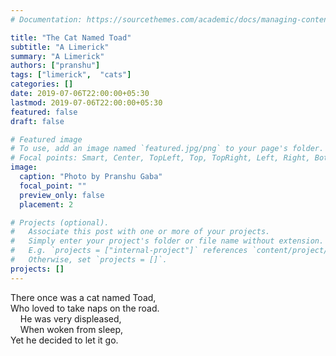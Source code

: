 ```yaml
---
# Documentation: https://sourcethemes.com/academic/docs/managing-content/

title: "The Cat Named Toad"
subtitle: "A Limerick"
summary: "A Limerick"
authors: ["pranshu"]
tags: ["limerick",  "cats"]
categories: []
date: 2019-07-06T22:00:00+05:30
lastmod: 2019-07-06T22:00:00+05:30
featured: false
draft: false

# Featured image
# To use, add an image named `featured.jpg/png` to your page's folder.
# Focal points: Smart, Center, TopLeft, Top, TopRight, Left, Right, BottomLeft, Bottom, BottomRight.
image:
  caption: "Photo by Pranshu Gaba"
  focal_point: ""
  preview_only: false
  placement: 2

# Projects (optional).
#   Associate this post with one or more of your projects.
#   Simply enter your project's folder or file name without extension.
#   E.g. `projects = ["internal-project"]` references `content/project/deep-learning/index.md`.
#   Otherwise, set `projects = []`.
projects: []
---
```

There once was a cat named Toad,  
Who loved to take naps on the road.  
&nbsp;&nbsp;&nbsp;&nbsp;He was very displeased,  
&nbsp;&nbsp;&nbsp;&nbsp;When woken from sleep,  
Yet he decided to let it go.
